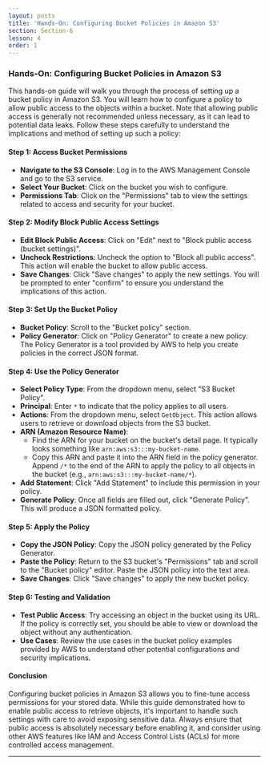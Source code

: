 ```yaml
---
layout: posts
title: 'Hands-On: Configuring Bucket Policies in Amazon S3'
section: Section-6
lesson: 4
order: 1
---
```


### Hands-On: Configuring Bucket Policies in Amazon S3

This hands-on guide will walk you through the process of setting up a bucket policy in Amazon S3. You will learn how to configure a policy to allow public access to the objects within a bucket. Note that allowing public access is generally not recommended unless necessary, as it can lead to potential data leaks. Follow these steps carefully to understand the implications and method of setting up such a policy:

<!-- pagebreak -->

#### Step 1: Access Bucket Permissions

- **Navigate to the S3 Console**: Log in to the AWS Management Console and go to the S3 service.
- **Select Your Bucket**: Click on the bucket you wish to configure.
- **Permissions Tab**: Click on the "Permissions" tab to view the settings related to access and security for your bucket.
<!-- pagebreak -->

#### Step 2: Modify Block Public Access Settings

- **Edit Block Public Access**: Click on "Edit" next to "Block public access (bucket settings)".
- **Uncheck Restrictions**: Uncheck the option to "Block all public access". This action will enable the bucket to allow public access.
- **Save Changes**: Click "Save changes" to apply the new settings. You will be prompted to enter "confirm" to ensure you understand the implications of this action.
<!-- pagebreak -->

#### Step 3: Set Up the Bucket Policy

- **Bucket Policy**: Scroll to the "Bucket policy" section.
- **Policy Generator**: Click on "Policy Generator" to create a new policy. The Policy Generator is a tool provided by AWS to help you create policies in the correct JSON format.
<!-- pagebreak -->

#### Step 4: Use the Policy Generator

- **Select Policy Type**: From the dropdown menu, select "S3 Bucket Policy".
- **Principal**: Enter `*` to indicate that the policy applies to all users.
- **Actions**: From the dropdown menu, select `GetObject`. This action allows users to retrieve or download objects from the S3 bucket.
- **ARN (Amazon Resource Name)**:
  - Find the ARN for your bucket on the bucket's detail page. It typically looks something like `arn:aws:s3:::my-bucket-name`.
  - Copy this ARN and paste it into the ARN field in the policy generator. Append `/*` to the end of the ARN to apply the policy to all objects in the bucket (e.g., `arn:aws:s3:::my-bucket-name/*`).
- **Add Statement**: Click "Add Statement" to include this permission in your policy.
- **Generate Policy**: Once all fields are filled out, click "Generate Policy". This will produce a JSON formatted policy.
<!-- pagebreak -->

#### Step 5: Apply the Policy

- **Copy the JSON Policy**: Copy the JSON policy generated by the Policy Generator.
- **Paste the Policy**: Return to the S3 bucket's "Permissions" tab and scroll to the "Bucket policy" editor. Paste the JSON policy into the text area.
- **Save Changes**: Click "Save changes" to apply the new bucket policy.
<!-- pagebreak -->

#### Step 6: Testing and Validation

- **Test Public Access**: Try accessing an object in the bucket using its URL. If the policy is correctly set, you should be able to view or download the object without any authentication.
- **Use Cases**: Review the use cases in the bucket policy examples provided by AWS to understand other potential configurations and security implications.
<!-- pagebreak -->

#### Conclusion

Configuring bucket policies in Amazon S3 allows you to fine-tune access permissions for your stored data. While this guide demonstrated how to enable public access to retrieve objects, it's important to handle such settings with care to avoid exposing sensitive data. Always ensure that public access is absolutely necessary before enabling it, and consider using other AWS features like IAM and Access Control Lists (ACLs) for more controlled access management.

---
